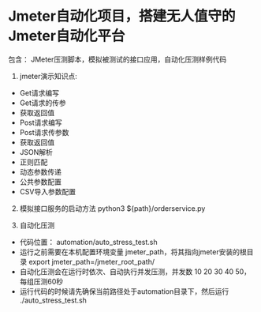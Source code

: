 # Jmeter自动化项目，搭建无人值守的Jmeter自动化平台
包含： JMeter压测脚本，模拟被测试的接口应用，自动化压测样例代码

1. jmeter演示知识点:
- Get请求编写
- Get请求的传参
- 获取返回值
- Post请求编写
- Post请求传参数
- 获取返回值
- JSON解析
- 正则匹配
- 动态参数传递
- 公共参数配置
- CSV导入参数配置

2. 模拟接口服务的启动方法
python3 ${path}/orderservice.py

3. 自动化压测
- 代码位置： automation/auto_stress_test.sh
- 运行之前需要在本机配置环境变量 jmeter_path，将其指向jmeter安装的根目录
    export jmeter_path=/jmeter_root_path/
- 自动化压测会在运行时依次、自动执行并发压测，并发数 10 20 30 40 50， 每组压测60秒
- 运行代码的时候请先确保当前路径处于automation目录下，然后运行 ./auto_stress_test.sh
